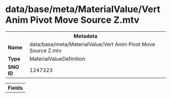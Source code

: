 <h1>data/base/meta/MaterialValue/Vert Anim Pivot Move Source Z.mtv</h1><table><tr><th colspan="100%">Metadata</th></tr><tr><td><b>Name</b></td><td>data/base/meta/MaterialValue/Vert Anim Pivot Move Source Z.mtv</td></tr><tr><td><b>Type</b></td><td>MaterialValueDefinition</td></tr><tr><td><b>SNO ID</b></td><td>1247323</td></tr></table>

<table><tr><th colspan="100%">Fields</th></tr></table>

